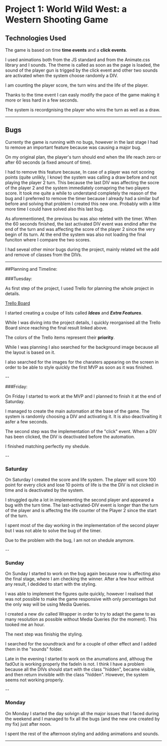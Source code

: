 # Project 1: World Wild West: a Western Shooting Game

## Technologies Used

The game is based on time **time events** and a **click events**.

I used animations both from the JS standard and from the Animate.css library and I sounds. The theme is called as soon as the page is loaded, the sound of the player gun is trigged by the click event and other two sounds are activated when the system choose randomly a DIV. 

I am counting the player score, the turn wins and the life of the player.

Thanks to the time event I can easly modify the pace of the game making it more or less hard in a few seconds. 

The system is recordgnising the player who wins the turn as well as a draw.

---

## Bugs

Currenty the game is running with no bugs, however in the last stage I had to remove an important feature because was causing a major bug. 

On my original plan, the player's turn should end when the life reach zero or after 60 seconds (a fixed amount of time).

I had to remove this feature because, In case of a player was not scoring points (quite unlikly, I know) the system was calling a draw before and not playing the player 2 turn.
This because the last DIV was affecting the socre of the player 2 and the system immediately comapring the two players score.
It took me quite a while to understand completely the reason of the bug and I preferred to remove the timer because I already had a similar buf before and solving that problem I created this new one. 
Probably with a litte more time I could have solved also this last bug. 

As aforementioned, the previous bu was also releted with the timer. When the 60 seconds finished, the last activated DIV event was endind after the end of the turn and was affecting the score of the player 2 since the very begin of its turn.
At the end the system was also not loading the final funciton where I compare the two scores. 

I had seveal other minor bugs during the project, mainly related wit the add and remove of classes from the DIVs.

---

##Planning and Timeline: 

###Tuesday:

As first step of the project, I used Trello for planning the whole project in details.

[Trello Board](https://trello.com/b/88ryxjNP)

I started creating a coulpe of lists called ***Ideas*** and ***Extra Features***.

While I was diving into the project details, I quickly reorganised all the Trello Board since reaching the final result linked above.

The colors of the Trello items represent their **priority**.  
  

While I was planning I also searched for the background image because all the layout is based on it.

I also searched for the images for the charaters appearing on the screen in order to be able to style quickly the first MVP as soon as it was finished.


--

###Friday:

On Friday I started to work at the MVP and I planned to finish it at the end of Saturday.

I managed to create the main automation at the base of the game. The system is randomly choosing a DIV and activating it. It is also deactivaiting it asfer a few seconds.

The second step was the implementation of the "click" event. When a DIV has been clicked, the DIV is deactivated before the automation.

I finished matching perfectly my shedule.

--

### Saturday

On Saturday I created the score and life system. The player will score 100 point for every click and lose 10 points of life is the the DIV is not clicked in time and is deactivated by the system. 

I struggled quite a lot in implementing the second player and appeared a bug with the turn time. The last-activated-DIV event is longer than the turn of the player and is affectng the life counter of the Player 2 since the start of the turn.

I spent most of the day working in the implementation of the second player but I was not able to solve the bug of the timer.

Due to the problem with the bug, I am not on shedule anymore.

--

### Sunday

On Sunday I started to work on the bug again because now is affecting also the final stage, where I am checking the winner. After a few hour without any result, I dedided to start with the styling.

I was able to implement the figures quite quickly, however I realised that was not possible to make the game responsive with only percentages but the only way will be using Media Queries. 

I created a new div called Wrapper in order to try to adapt the game to as many resolution as possible without Media Queries (for the moment). This tooked me an hour. 

The next step was finishig the styling.

I searched for the soundtrack and for a couple of other effect and I added them in the "sounds" folder. 

Late in the evening I started to work on the anumations and, althoug the fadOut is working properly the fadeIn is not. I think I have a problem because all the DIVs should start with the class "hidden", became visible, and then return invisible with the class "hidden". However, the system seems not working properly. 

--

### Monday

On Monday I started the day solvign all the major issues that I faced during the weekend and I managed to fix all the bugs (and the new one created by my fix) just after noon.

I spent the rest of the afternoon styling and adding animations and sounds. 

---